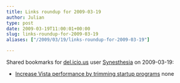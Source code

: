 ```yaml
---
title: Links roundup for 2009-03-19
author: Julian
type: post
date: 2009-03-19T11:00:01+00:00
slug: links-roundup-for-2009-03-19 
aliases: ["/2009/03/19/links-roundup-for-2009-03-19"]

---
```

Shared bookmarks for [del.icio.us][1] user [Synesthesia][2] on 2009-03-19:

  * [Increase Vista performance by trimming startup programs][3] 
    none</li> </ul>

 [1]: https://del.icio.us/
 [2]: https://del.icio.us/synesthesia
 [3]: https://blogs.techrepublic.com.com/window-on-windows/?p=809